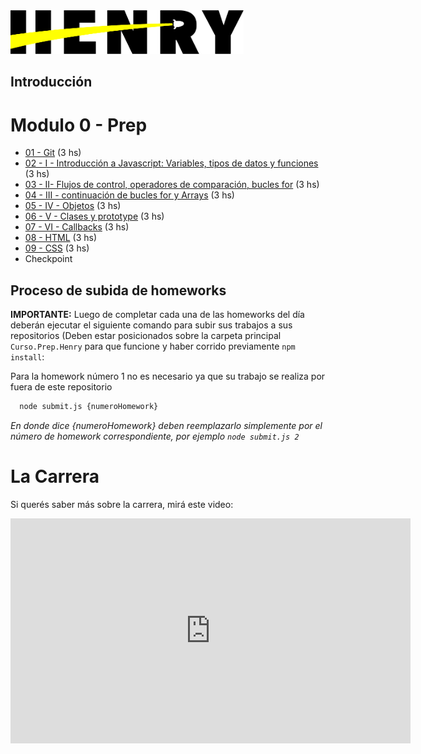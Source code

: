 <img  src='./logo.png' height='70px'>

## Introducción

# Modulo 0 - Prep

* [01 - Git](./01-Git) (3 hs)
* [02 - I - Introducción a Javascript: Variables, tipos de datos y funciones](./02-JS-I) (3 hs)
* [03 - II- Flujos de control, operadores de comparación, bucles for](./03-JS-II) (3 hs)
* [04 - III - continuación de bucles for y Arrays](./04-JS-III) (3 hs)
* [05 - IV - Objetos](./05-JS-IV) (3 hs)
* [06 - V - Clases y prototype](./06-JS-V) (3 hs)
* [07 - VI - Callbacks](./07-JS-VI) (3 hs)
* [08 - HTML](./08-HTML) (3 hs)
* [09 - CSS](./09-CSS-Positioning) (3 hs)
* Checkpoint

## Proceso de subida de homeworks

__IMPORTANTE:__ Luego de completar cada una de las homeworks del día deberán ejecutar el siguiente comando para subir sus trabajos a sus repositorios (Deben estar posicionados sobre la carpeta principal `Curso.Prep.Henry` para que funcione y haber corrido previamente `npm install`:

Para la homework número 1 no es necesario ya que su trabajo se realiza por fuera de este repositorio

```bash
  node submit.js {numeroHomework}
```

*En donde dice {numeroHomework} deben reemplazarlo simplemente por el número de homework correspondiente, por ejemplo `node submit.js 2`*

# La Carrera

Si querés saber más sobre la carrera, mirá este video:
<iframe src="https://player.vimeo.com/video/426051769" width="640" height="360" frameborder="0" allow="autoplay; fullscreen" allowfullscreen></iframe>
